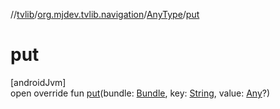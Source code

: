 //[tvlib](../../../index.md)/[org.mjdev.tvlib.navigation](../index.md)/[AnyType](index.md)/[put](put.md)

# put

[androidJvm]\
open override fun [put](put.md)(bundle: [Bundle](https://developer.android.com/reference/kotlin/android/os/Bundle.html), key: [String](https://kotlinlang.org/api/latest/jvm/stdlib/kotlin/-string/index.html), value: [Any](https://kotlinlang.org/api/latest/jvm/stdlib/kotlin/-any/index.html)?)
